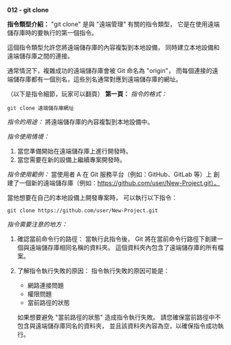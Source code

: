 **012 - git clone**

**指令類型介紹：**
"git clone" 是與 "遠端管理" 有關的指令類型，
它是在使用遠端儲存庫時的要執行的第一個指令。

這個指令類型允許您將遠端儲存庫的內容複製到本地設備，
同時建立本地設備和遠端儲存庫之間的連接。

通常情況下，複雜成功的遠端儲存庫會被 Git 命名為 "origin"，
而每個連接的遠端儲存庫都有一個別名，這些別名通常對應到遠端儲存庫的網址。

（以下是指令細節，玩家可以翻頁）
**第一頁：**
*指令的格式：* 
```
git clone 遠端儲存庫網址
```

*指令的用途：*
將遠端儲存庫的內容複製到本地設備中。

*指令使用情境：*
1. 當您準備開始在遠端儲存庫上進行開發時。
2. 當您需要在新的設備上繼續專案開發時。

*指令使用範例：*
當使用者 A 在 Git 服務平台（例如：GitHub、GitLab 等）上
創建了一個新的遠端儲存庫（例如：https://github.com/user/New-Project.git）。

當他想要在自己的本地設備上開發專案時，
可以執行以下指令：
```
git clone https://github.com/user/New-Project.git
```

*指令需要注意的地方：* 
1. 確認當前命令行的路徑：
當執行此指令後，
Git 將在當前命令行路徑下創建一個與遠端儲存庫相同名稱的資料夾。
這個資料夾內包含了遠端儲存庫的所有檔案。

2. 了解指令執行失敗的原因：
    指令執行失敗的原因可能是：
    + 網路連接問題
    + 權限問題
    + 當前路徑的狀態

    如果想要避免 "當前路徑的狀態" 造成指令執行失敗。
    請您確保當前路徑中不包含與遠端儲存庫同名的資料夾，
    並且該資料夾內容為空，以確保指令成功執行。